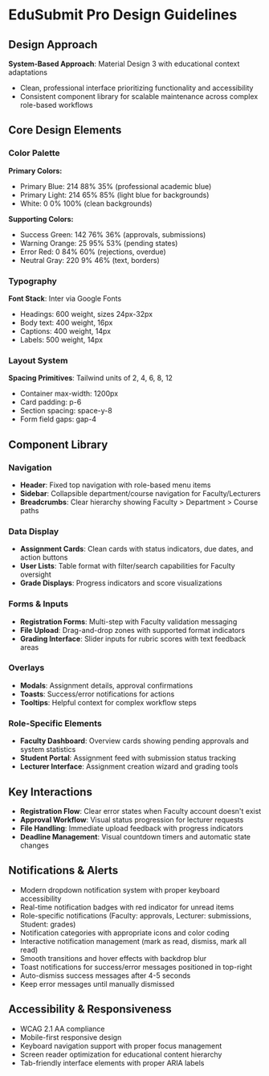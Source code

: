 # EduSubmit Pro Design Guidelines

## Design Approach
**System-Based Approach**: Material Design 3 with educational context adaptations
- Clean, professional interface prioritizing functionality and accessibility
- Consistent component library for scalable maintenance across complex role-based workflows

## Core Design Elements

### Color Palette
**Primary Colors:**
- Primary Blue: 214 88% 35% (professional academic blue)
- Primary Light: 214 65% 85% (light blue for backgrounds)
- White: 0 0% 100% (clean backgrounds)

**Supporting Colors:**
- Success Green: 142 76% 36% (approvals, submissions)
- Warning Orange: 25 95% 53% (pending states)
- Error Red: 0 84% 60% (rejections, overdue)
- Neutral Gray: 220 9% 46% (text, borders)

### Typography
**Font Stack**: Inter via Google Fonts
- Headings: 600 weight, sizes 24px-32px
- Body text: 400 weight, 16px
- Captions: 400 weight, 14px
- Labels: 500 weight, 14px

### Layout System
**Spacing Primitives**: Tailwind units of 2, 4, 6, 8, 12
- Container max-width: 1200px
- Card padding: p-6
- Section spacing: space-y-8
- Form field gaps: gap-4

## Component Library

### Navigation
- **Header**: Fixed top navigation with role-based menu items
- **Sidebar**: Collapsible department/course navigation for Faculty/Lecturers
- **Breadcrumbs**: Clear hierarchy showing Faculty > Department > Course paths

### Data Display
- **Assignment Cards**: Clean cards with status indicators, due dates, and action buttons
- **User Lists**: Table format with filter/search capabilities for Faculty oversight
- **Grade Displays**: Progress indicators and score visualizations

### Forms & Inputs
- **Registration Forms**: Multi-step with Faculty validation messaging
- **File Upload**: Drag-and-drop zones with supported format indicators
- **Grading Interface**: Slider inputs for rubric scores with text feedback areas

### Overlays
- **Modals**: Assignment details, approval confirmations
- **Toasts**: Success/error notifications for actions
- **Tooltips**: Helpful context for complex workflow steps

### Role-Specific Elements
- **Faculty Dashboard**: Overview cards showing pending approvals and system statistics
- **Student Portal**: Assignment feed with submission status tracking
- **Lecturer Interface**: Assignment creation wizard and grading tools

## Key Interactions
- **Registration Flow**: Clear error states when Faculty account doesn't exist
- **Approval Workflow**: Visual status progression for lecturer requests
- **File Handling**: Immediate upload feedback with progress indicators
- **Deadline Management**: Visual countdown timers and automatic state changes

## Notifications & Alerts

- Modern dropdown notification system with proper keyboard accessibility
- Real-time notification badges with red indicator for unread items  
- Role-specific notifications (Faculty: approvals, Lecturer: submissions, Student: grades)
- Notification categories with appropriate icons and color coding
- Interactive notification management (mark as read, dismiss, mark all read)
- Smooth transitions and hover effects with backdrop blur
- Toast notifications for success/error messages positioned in top-right
- Auto-dismiss success messages after 4-5 seconds
- Keep error messages until manually dismissed

## Accessibility & Responsiveness
- WCAG 2.1 AA compliance
- Mobile-first responsive design
- Keyboard navigation support with proper focus management
- Screen reader optimization for educational content hierarchy
- Tab-friendly interface elements with proper ARIA labels